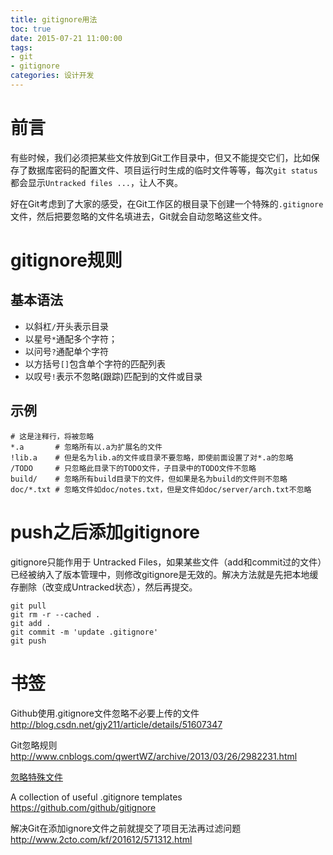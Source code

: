 ```yaml
---
title: gitignore用法
toc: true
date: 2015-07-21 11:00:00
tags:
- git
- gitignore
categories: 设计开发
---
```

# 前言
有些时候，我们必须把某些文件放到Git工作目录中，但又不能提交它们，比如保存了数据库密码的配置文件、项目运行时生成的临时文件等等，每次`git status`都会显示`Untracked files ...`，让人不爽。

好在Git考虑到了大家的感受，在Git工作区的根目录下创建一个特殊的`.gitignore`文件，然后把要忽略的文件名填进去，Git就会自动忽略这些文件。

<!--more-->

# gitignore规则
## 基本语法
- 以斜杠`/`开头表示目录
- 以星号`*`通配多个字符；
- 以问号`?`通配单个字符
- 以方括号`[]`包含单个字符的匹配列表
- 以叹号`!`表示不忽略(跟踪)匹配到的文件或目录

## 示例
```
# 这是注释行，将被忽略
*.a       # 忽略所有以.a为扩展名的文件    
!lib.a    # 但是名为lib.a的文件或目录不要忽略，即使前面设置了对*.a的忽略
/TODO     # 只忽略此目录下的TODO文件，子目录中的TODO文件不忽略
build/    # 忽略所有build目录下的文件，但如果是名为build的文件则不忽略
doc/*.txt # 忽略文件如doc/notes.txt，但是文件如doc/server/arch.txt不忽略
```


# push之后添加gitignore
gitignore只能作用于 Untracked Files，如果某些文件（add和commit过的文件）已经被纳入了版本管理中，则修改gitignore是无效的。解决方法就是先把本地缓存删除（改变成Untracked状态），然后再提交。

```
git pull
git rm -r --cached .
git add .
git commit -m 'update .gitignore'
git push
```


# 书签
Github使用.gitignore文件忽略不必要上传的文件
http://blog.csdn.net/gjy211/article/details/51607347

Git忽略规则
http://www.cnblogs.com/qwertWZ/archive/2013/03/26/2982231.html

[忽略特殊文件](http://www.liaoxuefeng.com/wiki/0013739516305929606dd18361248578c67b8067c8c017b000/0013758404317281e54b6f5375640abbb11e67be4cd49e0000)

A collection of useful .gitignore templates
https://github.com/github/gitignore

解决Git在添加ignore文件之前就提交了项目无法再过滤问题
http://www.2cto.com/kf/201612/571312.html
